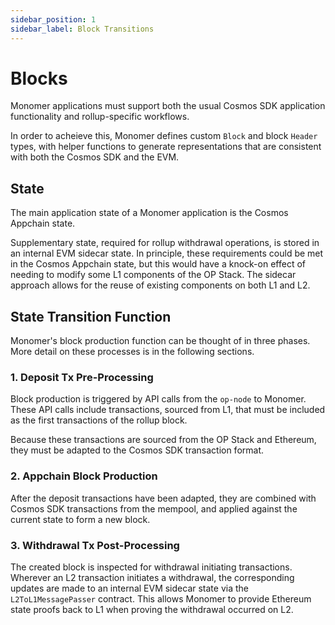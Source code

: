 ```yaml
---
sidebar_position: 1
sidebar_label: Block Transitions
---
```


# Blocks

Monomer applications must support both the usual Cosmos SDK application functionality and rollup-specific workflows.

In order to acheieve this, Monomer defines custom `Block` and block `Header` types, with helper functions to generate representations that are consistent with both the Cosmos SDK and the EVM.

## State

The main application state of a Monomer application is the Cosmos Appchain state.

Supplementary state, required for rollup withdrawal operations, is stored in an internal EVM sidecar state. In principle, these requirements could be met in the Cosmos Appchain state, but this would have a knock-on effect of needing to modify some L1 components of the OP Stack. The sidecar approach allows for the reuse of existing components on both L1 and L2.

## State Transition Function

Monomer's block production function can be thought of in three phases. More detail on these processes is in the following sections.

### 1. Deposit Tx Pre-Processing

Block production is triggered by API calls from the `op-node` to Monomer. These API calls include transactions, sourced from L1, that must be included as the first transactions of the rollup block.

Because these transactions are sourced from the OP Stack and Ethereum, they must be adapted to the Cosmos SDK transaction format.

### 2. Appchain Block Production

After the deposit transactions have been adapted, they are combined with Cosmos SDK transactions from the mempool, and applied against the current state to form a new block.

### 3. Withdrawal Tx Post-Processing

The created block is inspected for withdrawal initiating transactions. Wherever an L2 transaction initiates a withdrawal, the corresponding updates are made to an internal EVM sidecar state via the `L2ToL1MessagePasser` contract.
This allows Monomer to provide Ethereum state proofs back to L1 when proving the withdrawal occurred on L2.
